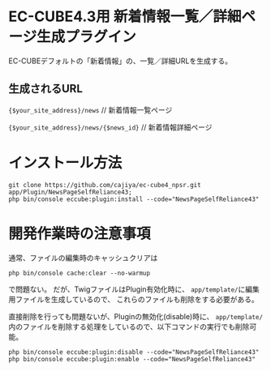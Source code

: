 # EC-CUBE4.3用 新着情報一覧／詳細ページ生成プラグイン

EC-CUBEデフォルトの「新着情報」の、一覧／詳細URLを生成する。

## 生成されるURL

`{$your_site_address}/news` // 新着情報一覧ページ

`{$your_site_address}/news/{$news_id}` // 新着情報詳細ページ

# インストール方法

```
git clone https://github.com/cajiya/ec-cube4_npsr.git app/Plugin/NewsPageSelfReliance43;
php bin/console eccube:plugin:install --code="NewsPageSelfReliance43"
```

# 開発作業時の注意事項

通常、ファイルの編集時のキャッシュクリアは
```
php bin/console cache:clear --no-warmup 
```
で問題ない。
だが、TwigファイルはPlugin有効化時に、
`app/template/`に編集用ファイルを生成しているので、
これらのファイルも削除をする必要がある。

直接削除を行っても問題ないが、Pluginの無効化(disable)時に、
`app/template/`内のファイルを削除する処理をしているので、以下コマンドの実行でも削除可能。

```
php bin/console eccube:plugin:disable --code="NewsPageSelfReliance43"
php bin/console eccube:plugin:enable --code="NewsPageSelfReliance43"
```

